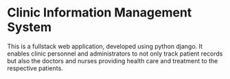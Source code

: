 # Clinic Information Management System

This is a fullstack web application, developed using python django.
It enables clinic personnel and administrators to not only track patient records but also the doctors and nurses providing health care and treatment to the respective patients.


